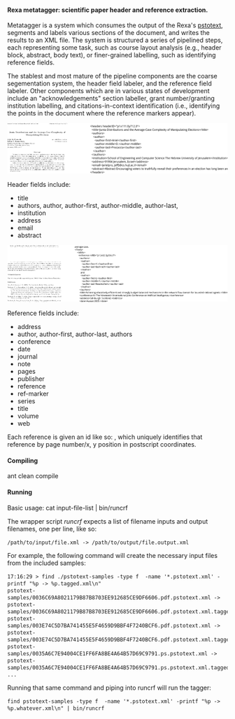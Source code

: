 #### Rexa metatagger: scientific paper header and reference extraction.

Metatagger is a system which consumes the output of the Rexa's
[pstotext](https://github.com/iesl/rexa1-pstotext), segments and labels various sections of the
document, and writes the results to an XML file. The system is structured a series of pipelined
steps, each representing some task, such as course layout analysis (e.g., header block, abstract,
body text), or finer-grained labelling, such as identifying reference fields.

The stablest and most mature of the pipeline components are the coarse segementation system, the
header field labeler, and the reference field labeler. Other components which are in various
states of development include an "acknowledgements" section labeller, grant number/granting
institution labelling, and citations-in-context identification (i.e., identifying the points in the
document where the reference markers appear).


![Alt text](./docs/img/pdf-and-meta-hdr.png)

Header fields include: 
   + title
   + authors, author, author-first, author-middle, author-last,
   + institution
   + address
   + email
   + abstract

![Alt text](./docs/img/pdf-and-meta-ref.png)

Reference fields include:
   + address
   + author, author-first, author-last, authors
   + conference
   + date
   + journal
   + note
   + pages
   + publisher
   + reference
   + ref-marker
   + series
   + title
   + volume
   + web

Each reference is given an id like so: <reference refID="p12x82.0y405.0">, which uniquely identifies
that reference by page number/x, y position in postscript coordinates.


#### Compiling

ant clean compile

#### Running

Basic usage: cat input-file-list | bin/runcrf

The wrapper script *runcrf* expects a list of filename inputs and output filenames, one per line,
like so:

```
/path/to/input/file.xml -> /path/to/output/file.output.xml
```

For example, the following command will create the necessary input files from the included samples:
```
17:16:29 > find ./pstotext-samples -type f  -name '*.pstotext.xml' -printf "%p -> %p.tagged.xml\n"
pstotext-samples/0036C69A8021179B87B8703EE912685CE9DF6606.pdf.pstotext.xml -> pstotext-samples/0036C69A8021179B87B8703EE912685CE9DF6606.pdf.pstotext.xml.tagged.xml
pstotext-samples/003E74C5D7BA741455E5F4659D9BBF4F7240BCF6.pdf.pstotext.xml -> pstotext-samples/003E74C5D7BA741455E5F4659D9BBF4F7240BCF6.pdf.pstotext.xml.tagged.xml
pstotext-samples/0035A6C7E94004CE1FF6FA8BE4A64B57D69C9791.ps.pstotext.xml -> pstotext-samples/0035A6C7E94004CE1FF6FA8BE4A64B57D69C9791.ps.pstotext.xml.tagged.xml
...
```
Running that same command and piping into runcrf will run the tagger:

```
find pstotext-samples -type f  -name '*.pstotext.xml' -printf "%p -> %p.whatever.xml\n" | bin/runcrf
```

